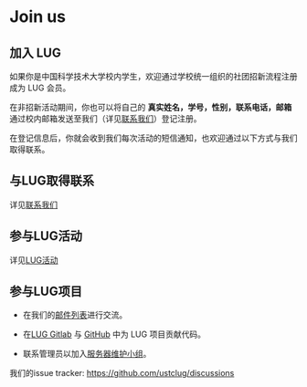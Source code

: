 ---
---

# Join us

## 加入 LUG

如果你是中国科学技术大学校内学生，欢迎通过学校统一组织的社团招新流程注册成为 LUG 会员。 

在非招新活动期间，你也可以将自己的 **真实姓名，学号，性别，联系电话，邮箱** 通过校内邮箱发送至我们（详见[联系我们](contact "lug:contact")）登记注册。 

在登记信息后，你就会收到我们每次活动的短信通知，也欢迎通过以下方式与我们取得联系。 

## 与LUG取得联系

详见[联系我们](contact "lug:contact")

## 参与LUG活动

详见[LUG活动](events "lug:events:start")

## 参与LUG项目

  + 在我们的[邮件列表](mailinglist "lug:mailinglist")进行交流。

  + 在[LUG Gitlab](https://git.lug.ustc.edu.cn/ "https://git.lug.ustc.edu.cn") 与 [GitHub](https://github.com/ustclug "https://github.com/ustclug") 中为 LUG 项目贡献代码。

  + 联系管理员以加入[服务器维护小组](/wiki/serveradm "serveradm:start")。

我们的issue tracker: <https://github.com/ustclug/discussions>
